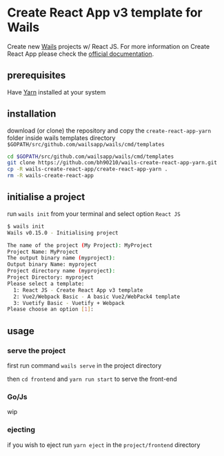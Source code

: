 # Create React App v3 template for Wails
Create new [Wails](https://github.com/wailsapp/wails) projects w/ React JS. For more information on Create React App please check the [official documentation](https://facebook.github.io/create-react-app/docs/getting-started). 

## prerequisites

Have [Yarn](https://yarnpkg.com/en/docs/install) installed at your system

## installation

download (or clone) the repository and copy the `create-react-app-yarn` folder inside wails templates directory `$GOPATH/src/github.com/wailsapp/wails/cmd/templates`

```bash
cd $GOPATH/src/github.com/wailsapp/wails/cmd/templates
git clone https://github.com/bh90210/wails-create-react-app-yarn.git
cp -R wails-create-react-app/create-react-app-yarn .
rm -R wails-create-react-app
```

## initialise a project 

run `wails init` from your terminal and select option `React JS`
```bash
$ wails init
Wails v0.15.0 - Initialising project

The name of the project (My Project): MyProject        
Project Name: MyProject
The output binary name (myproject): 
Output binary Name: myproject
Project directory name (myproject): 
Project Directory: myproject
Please select a template:
  1: React JS - Create React App v3 template
  2: Vue2/Webpack Basic - A basic Vue2/WebPack4 template
  3: Vuetify Basic - Vuetify + Webpack
Please choose an option [1]: 
```

## usage 

### serve the project

first run command `wails serve` in the project directory

then `cd frontend` and `yarn run start` to serve the front-end

### Go/Js

wip

### ejecting 

if you wish to eject run `yarn eject` in the `project/frontend` directory
